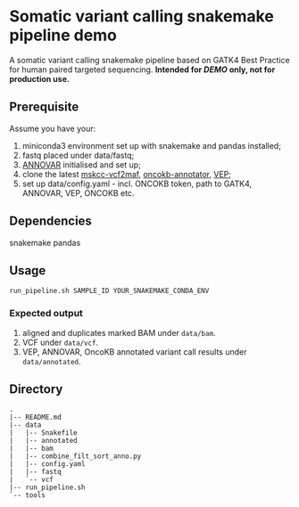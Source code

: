 # Somatic variant calling snakemake pipeline demo
A somatic variant calling snakemake pipeline based on GATK4 Best Practice for human paired targeted sequencing.
**Intended for _DEMO_ only, not for production use.**

## Prerequisite
Assume you have your:
1. miniconda3 environment set up with snakemake and pandas installed;
2. fastq placed under data/fastq;
3. [ANNOVAR](https://annovar.openbioinformatics.org/en/latest/) initialised and set up;
4. clone the latest [mskcc-vcf2maf](https://github.com/mskcc/vcf2maf), [oncokb-annotator](https://github.com/oncokb/oncokb-annotator), [VEP](https://github.com/Ensembl/ensembl-vep);
5. set up data/config.yaml - incl. ONCOKB token, path to GATK4, ANNOVAR, VEP, ONCOKB etc.

## Dependencies
snakemake pandas

## Usage
```
run_pipeline.sh SAMPLE_ID YOUR_SNAKEMAKE_CONDA_ENV
```

### Expected output
1. aligned and duplicates marked BAM under `data/bam`.
2. VCF under `data/vcf`.
3. VEP, ANNOVAR, OncoKB annotated variant call results under `data/annotated`.

## Directory
```
.
|-- README.md
|-- data
|   |-- Snakefile
|   |-- annotated
|   |-- bam
|   |-- combine_filt_sort_anno.py
|   |-- config.yaml
|   |-- fastq
|   `-- vcf
|-- run_pipeline.sh
`-- tools

```

